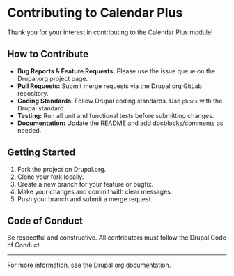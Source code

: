 # Contributing to Calendar Plus

Thank you for your interest in contributing to the Calendar Plus module!

## How to Contribute

- **Bug Reports & Feature Requests:** Please use the issue queue on the Drupal.org project page.
- **Pull Requests:** Submit merge requests via the Drupal.org GitLab repository.
- **Coding Standards:** Follow Drupal coding standards. Use `phpcs` with the Drupal standard.
- **Testing:** Run all unit and functional tests before submitting changes.
- **Documentation:** Update the README and add docblocks/comments as needed.

## Getting Started

1. Fork the project on Drupal.org.
2. Clone your fork locally.
3. Create a new branch for your feature or bugfix.
4. Make your changes and commit with clear messages.
5. Push your branch and submit a merge request.

## Code of Conduct

Be respectful and constructive. All contributors must follow the Drupal Code of Conduct.

---

For more information, see the [Drupal.org documentation](https://www.drupal.org/docs/develop).
